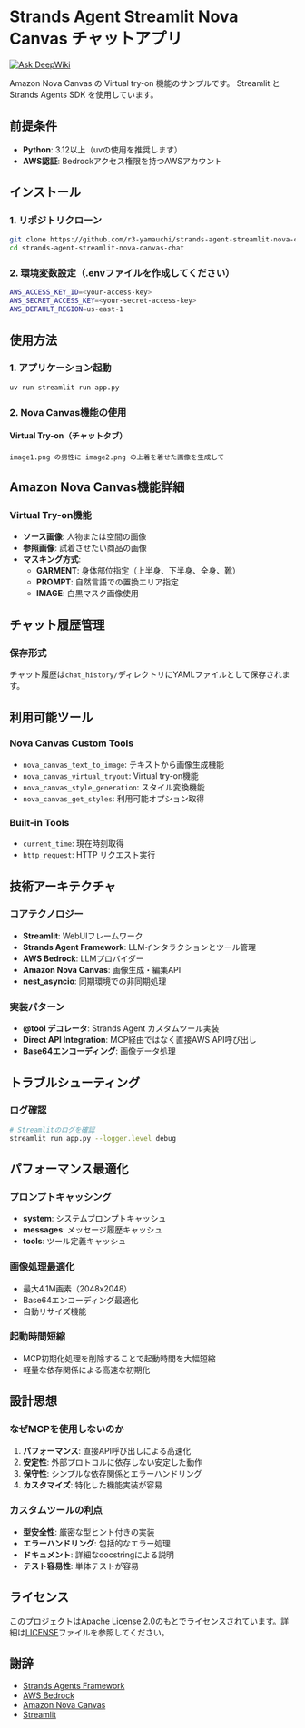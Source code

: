 # Strands Agent Streamlit Nova Canvas チャットアプリ

[![Ask DeepWiki](https://deepwiki.com/badge.svg)](https://deepwiki.com/r3-yamauchi/strands-agent-streamlit-nova-canvas-chat)

Amazon Nova Canvas の Virtual try-on 機能のサンプルです。
Streamlit と Strands Agents SDK を使用しています。

## 前提条件

- **Python**: 3.12以上（uvの使用を推奨します）
- **AWS認証**: Bedrockアクセス権限を持つAWSアカウント

## インストール

### 1. リポジトリクローン
```bash
git clone https://github.com/r3-yamauchi/strands-agent-streamlit-nova-canvas-chat.git
cd strands-agent-streamlit-nova-canvas-chat
```

### 2. 環境変数設定（.envファイルを作成してください）
```bash
AWS_ACCESS_KEY_ID=<your-access-key>
AWS_SECRET_ACCESS_KEY=<your-secret-access-key>
AWS_DEFAULT_REGION=us-east-1
```

## 使用方法

### 1. アプリケーション起動
```bash
uv run streamlit run app.py
```

### 2. Nova Canvas機能の使用

#### Virtual Try-on（チャットタブ）
```
image1.png の男性に image2.png の上着を着せた画像を生成して
```

## Amazon Nova Canvas機能詳細

### Virtual Try-on機能
- **ソース画像**: 人物または空間の画像
- **参照画像**: 試着させたい商品の画像
- **マスキング方式**:
  - **GARMENT**: 身体部位指定（上半身、下半身、全身、靴）
  - **PROMPT**: 自然言語での置換エリア指定
  - **IMAGE**: 白黒マスク画像使用

## チャット履歴管理

### 保存形式
チャット履歴は`chat_history/`ディレクトリにYAMLファイルとして保存されます。

## 利用可能ツール

### Nova Canvas Custom Tools
- `nova_canvas_text_to_image`: テキストから画像生成機能
- `nova_canvas_virtual_tryout`: Virtual try-on機能
- `nova_canvas_style_generation`: スタイル変換機能
- `nova_canvas_get_styles`: 利用可能オプション取得

### Built-in Tools
- `current_time`: 現在時刻取得
- `http_request`: HTTP リクエスト実行

## 技術アーキテクチャ

### コアテクノロジー
- **Streamlit**: WebUIフレームワーク
- **Strands Agent Framework**: LLMインタラクションとツール管理
- **AWS Bedrock**: LLMプロバイダー
- **Amazon Nova Canvas**: 画像生成・編集API
- **nest_asyncio**: 同期環境での非同期処理

### 実装パターン
- **@tool デコレータ**: Strands Agent カスタムツール実装
- **Direct API Integration**: MCP経由ではなく直接AWS API呼び出し
- **Base64エンコーディング**: 画像データ処理

## トラブルシューティング

### ログ確認
```bash
# Streamlitのログを確認
streamlit run app.py --logger.level debug
```

## パフォーマンス最適化

### プロンプトキャッシング
- **system**: システムプロンプトキャッシュ
- **messages**: メッセージ履歴キャッシュ
- **tools**: ツール定義キャッシュ

### 画像処理最適化
- 最大4.1M画素（2048x2048）
- Base64エンコーディング最適化
- 自動リサイズ機能

### 起動時間短縮
- MCP初期化処理を削除することで起動時間を大幅短縮
- 軽量な依存関係による高速な初期化

## 設計思想

### なぜMCPを使用しないのか
1. **パフォーマンス**: 直接API呼び出しによる高速化
2. **安定性**: 外部プロトコルに依存しない安定した動作
3. **保守性**: シンプルな依存関係とエラーハンドリング
4. **カスタマイズ**: 特化した機能実装が容易

### カスタムツールの利点
- **型安全性**: 厳密な型ヒント付きの実装
- **エラーハンドリング**: 包括的なエラー処理
- **ドキュメント**: 詳細なdocstringによる説明
- **テスト容易性**: 単体テストが容易

## ライセンス

このプロジェクトはApache License 2.0のもとでライセンスされています。詳細は[LICENSE](LICENSE)ファイルを参照してください。

## 謝辞

- [Strands Agents Framework](https://github.com/strandsdev/strands-agents)
- [AWS Bedrock](https://aws.amazon.com/bedrock/)
- [Amazon Nova Canvas](https://aws.amazon.com/bedrock/nova/)
- [Streamlit](https://streamlit.io/)
